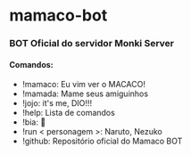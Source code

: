 # mamaco-bot

### BOT Oficial do servidor Monki Server

#### Comandos:

- !mamaco: 
Eu vim ver o MACACO!
- !mamada: 
Mame seus amiguinhos
- !jojo: 
it's me, DIO!!!
- !help: 
Lista de comandos
- !bia: 
:snake:
- !run < personagem >: Naruto, Nezuko
- !github: 
Repositório oficial do Mamaco BOT
